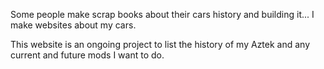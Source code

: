 Some people make scrap books about their cars history and building it... I make websites about my cars.

This website is an ongoing project to list the history of my Aztek and any current and future mods I want to do.